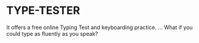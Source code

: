 # TYPE-TESTER
It offers a free online Typing Test  and keyboarding practice. ... What if you could type as fluently as you speak?
